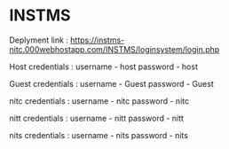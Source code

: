 # INSTMS
Deplyment link : https://instms-nitc.000webhostapp.com/INSTMS/loginsystem/login.php

Host credentials : 
username - host
password - host

Guest credentials : 
username - Guest
password - Guest

nitc credentials : 
username - nitc
password - nitc

nitt credentials : 
username - nitt
password - nitt

nits credentials : 
username - nits
password - nits






